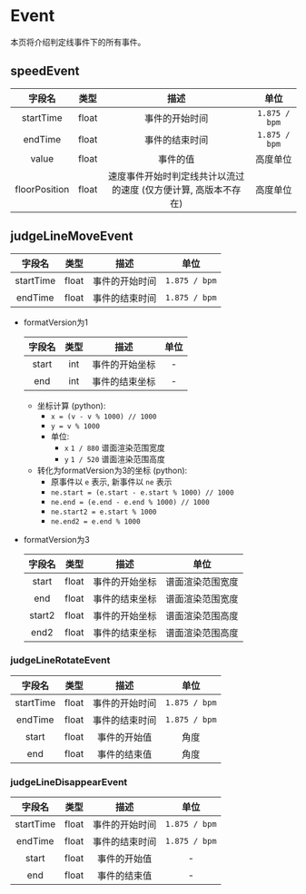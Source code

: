 # Event

本页将介绍判定线事件下的所有事件。

## speedEvent

|字段名|类型|描述|单位|
|:-:|:-:|:-:|:-:|
|startTime|float|事件的开始时间|`1.875 / bpm`|
|endTime|float|事件的结束时间|`1.875 / bpm`|
|value|float|事件的值|高度单位|
|floorPosition|float|速度事件开始时判定线共计以流过的速度  (仅方便计算, 高版本不存在)|高度单位|

## judgeLineMoveEvent

|字段名|类型|描述|单位|
|:-:|:-:|:-:|:-:|
|startTime|float|事件的开始时间|`1.875 / bpm`|
|endTime|float|事件的结束时间|`1.875 / bpm`|

- formatVersion为1

  |字段名|类型|描述|单位|
  |:-:|:-:|:-:|:-:|
  |start|int|事件的开始坐标|-|
  |end|int|事件的结束坐标|-|

  - 坐标计算 (python):
    - `x = (v - v % 1000) // 1000`
    - `y = v % 1000`
    - 单位:
      - `x` `1 / 880` 谱面渲染范围宽度
      - `y` `1 / 520` 谱面渲染范围高度
  - 转化为formatVersion为3的坐标 (python):
    - 原事件以 `e` 表示, 新事件以 `ne` 表示
    - `ne.start = (e.start - e.start % 1000) // 1000`
    - `ne.end = (e.end - e.end % 1000) // 1000`
    - `ne.start2 = e.start % 1000`
    - `ne.end2 = e.end % 1000`

- formatVersion为3

  |字段名|类型|描述|单位|
  |:-:|:-:|:-:|:-:|
  |start|float|事件的开始坐标|谱面渲染范围宽度|
  |end|float|事件的结束坐标|谱面渲染范围宽度|
  |start2|float|事件的开始坐标|谱面渲染范围高度|
  |end2|float|事件的结束坐标|谱面渲染范围高度|

### judgeLineRotateEvent

|字段名|类型|描述|单位|
|:-:|:-:|:-:|:-:|
|startTime|float|事件的开始时间|`1.875 / bpm`|
|endTime|float|事件的结束时间|`1.875 / bpm`|
|start|float|事件的开始值|角度|
|end|float|事件的结束值|角度|

### judgeLineDisappearEvent

|字段名|类型|描述|单位|
|:-:|:-:|:-:|:-:|
|startTime|float|事件的开始时间|`1.875 / bpm`|
|endTime|float|事件的结束时间|`1.875 / bpm`|
|start|float|事件的开始值|-|
|end|float|事件的结束值|-|
